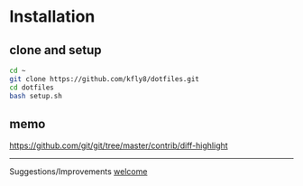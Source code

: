 # Installation 


## clone and setup

  ```sh
  cd ~
  git clone https://github.com/kfly8/dotfiles.git 
  cd dotfiles 
  bash setup.sh
  ```

## memo

https://github.com/git/git/tree/master/contrib/diff-highlight

---------
Suggestions/Improvements [welcome](https://github.com/kfly8/dotfiles/issues)

